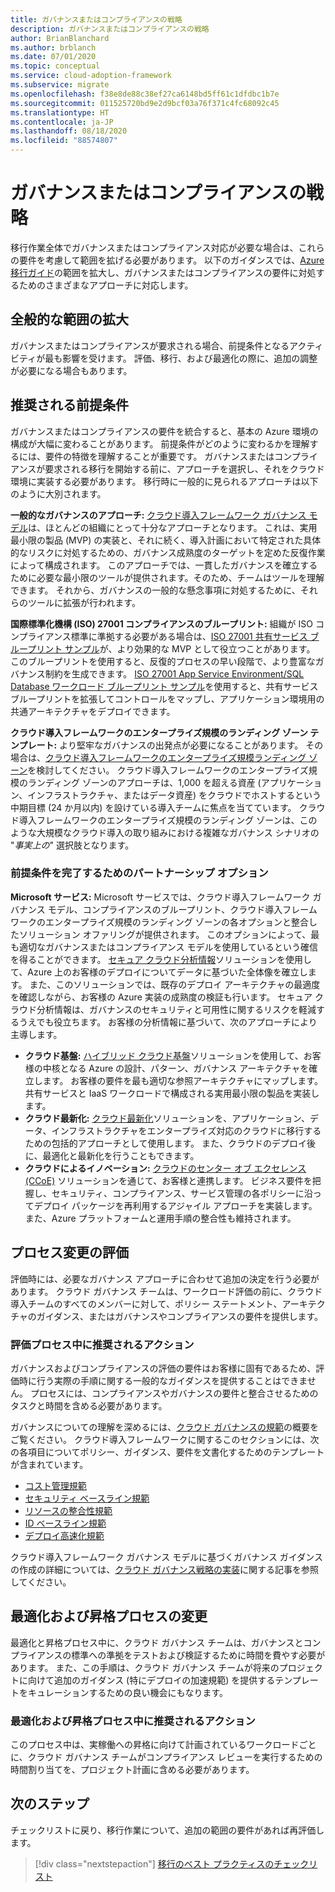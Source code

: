 ```yaml
---
title: ガバナンスまたはコンプライアンスの戦略
description: ガバナンスまたはコンプライアンスの戦略
author: BrianBlanchard
ms.author: brblanch
ms.date: 07/01/2020
ms.topic: conceptual
ms.service: cloud-adoption-framework
ms.subservice: migrate
ms.openlocfilehash: f38e8de88c38ef27ca6148bd5ff61c1dfdbc1b7e
ms.sourcegitcommit: 011525720bd9e2d9bcf03a76f371c4fc68092c45
ms.translationtype: HT
ms.contentlocale: ja-JP
ms.lasthandoff: 08/18/2020
ms.locfileid: "88574807"
---
```

# <a name="governance-or-compliance-strategy"></a>ガバナンスまたはコンプライアンスの戦略

移行作業全体でガバナンスまたはコンプライアンス対応が必要な場合は、これらの要件を考慮して範囲を拡げる必要があります。 以下のガイダンスでは、[Azure 移行ガイド](../azure-migration-guide/index.md)の範囲を拡大し、ガバナンスまたはコンプライアンスの要件に対処するためのさまざまなアプローチに対応します。

## <a name="general-scope-expansion"></a>全般的な範囲の拡大

ガバナンスまたはコンプライアンスが要求される場合、前提条件となるアクティビティが最も影響を受けます。 評価、移行、および最適化の際に、追加の調整が必要になる場合もあります。

## <a name="suggested-prerequisites"></a>推奨される前提条件

ガバナンスまたはコンプライアンスの要件を統合すると、基本の Azure 環境の構成が大幅に変わることがあります。 前提条件がどのように変わるかを理解するには、要件の特徴を理解することが重要です。 ガバナンスまたはコンプライアンスが要求される移行を開始する前に、アプローチを選択し、それをクラウド環境に実装する必要があります。 移行時に一般的に見られるアプローチは以下のように大別されます。

**一般的なガバナンスのアプローチ:** [クラウド導入フレームワーク ガバナンス モデル](../../govern/guides/index.md)は、ほとんどの組織にとって十分なアプローチとなります。 これは、実用最小限の製品 (MVP) の実装と、それに続く、導入計画において特定された具体的なリスクに対処するための、ガバナンス成熟度のターゲットを定めた反復作業によって構成されます。 このアプローチでは、一貫したガバナンスを確立するために必要な最小限のツールが提供されます。そのため、チームはツールを理解できます。 それから、ガバナンスの一般的な懸念事項に対処するために、それらのツールに拡張が行われます。

**国際標準化機構 (ISO) 27001 コンプライアンスのブループリント:** 組織が ISO コンプライアンス標準に準拠する必要がある場合は、[ISO 27001 共有サービス ブループリント サンプル](/azure/governance/blueprints/samples/iso27001-shared)が、より効果的な MVP として役立つことがあります。 このブループリントを使用すると、反復的プロセスの早い段階で、より豊富なガバナンス制約を生成できます。 [ISO 27001 App Service Environment/SQL Database ワークロード ブループリント サンプル](/azure/governance/blueprints/samples/iso27001-ase-sql-workload)を使用すると、共有サービス ブループリントを拡張してコントロールをマップし、アプリケーション環境用の共通アーキテクチャをデプロイできます。

**クラウド導入フレームワークのエンタープライズ規模のランディング ゾーン テンプレート:** より堅牢なガバナンスの出発点が必要になることがあります。 その場合は、[クラウド導入フレームワークのエンタープライズ規模ランディング ゾーン](../../ready/enterprise-scale/index.md)を検討してください。 クラウド導入フレームワークのエンタープライズ規模のランディング ゾーンのアプローチは、1,000 を超える資産 (アプリケーション、インフラストラクチャ、またはデータ資産) をクラウドでホストするという中期目標 (24 か月以内) を設けている導入チームに焦点を当てています。 クラウド導入フレームワークのエンタープライズ規模のランディング ゾーンは、このような大規模なクラウド導入の取り組みにおける複雑なガバナンス シナリオの "*事実上の*" 選択肢となります。

### <a name="partnership-option-to-complete-prerequisites"></a>前提条件を完了するためのパートナーシップ オプション

**Microsoft サービス:** Microsoft サービスでは、クラウド導入フレームワーク ガバナンス モデル、コンプライアンスのブループリント、クラウド導入フレームワークのエンタープライズ規模のランディング ゾーンの各オプションと整合したソリューション オファリングが提供されます。 このオプションによって、最も適切なガバナンスまたはコンプライアンス モデルを使用しているという確信を得ることができます。 [セキュア クラウド分析情報](https://download.microsoft.com/download/C/7/C/C7CEA89D-7BDB-4E08-B998-737C13107361/Secure_Cloud_Insights_Datasheet_EN_US.pdf)ソリューションを使用して、Azure 上のお客様のデプロイについてデータに基づいた全体像を確立します。 また、このソリューションでは、既存のデプロイ アーキテクチャの最適度を確認しながら、お客様の Azure 実装の成熟度の検証も行います。 セキュア クラウド分析情報は、ガバナンスのセキュリティと可用性に関するリスクを軽減するうえでも役立ちます。 お客様の分析情報に基づいて、次のアプローチにより主導します。

- **クラウド基盤:** [ハイブリッド クラウド基盤](https://download.microsoft.com/download/D/8/7/D872DFD0-1C46-4145-95E4-B5EAB2958B96/Hybrid_Cloud_Foundation_Datasheet_EN_US.pdf)ソリューションを使用して、お客様の中核となる Azure の設計、パターン、ガバナンス アーキテクチャを確立します。 お客様の要件を最も適切な参照アーキテクチャにマップします。 共有サービスと IaaS ワークロードで構成される実用最小限の製品を実装します。
- **クラウド最新化:** [クラウド最新化](https://download.microsoft.com/download/3/7/3/373F90E3-8568-44F3-B096-CD9C1CD28AB7/Cloud_Modernization_Datasheet_EN_US.pdf)ソリューションを、アプリケーション、データ、インフラストラクチャをエンタープライズ対応のクラウドに移行するための包括的アプローチとして使用します。 また、クラウドのデプロイ後に、最適化と最新化を行うこともできます。
- **クラウドによるイノベーション:** [クラウドのセンター オブ エクセレンス (CCoE)](https://download.microsoft.com/download/F/8/B/F8BBE4BD-E5F8-4DFB-82F7-C0A4E17051BB/Cloud_Center_of_Excellence_Datasheet_EN_US.pdf) ソリューションを通じて、お客様と連携します。 ビジネス要件を把握し、セキュリティ、コンプライアンス、サービス管理の各ポリシーに沿ってデプロイ パッケージを再利用するアジャイル アプローチを実装します。 また、Azure プラットフォームと運用手順の整合性も維持されます。

## <a name="assess-process-changes"></a>プロセス変更の評価

評価時には、必要なガバナンス アプローチに合わせて追加の決定を行う必要があります。 クラウド ガバナンス チームは、ワークロード評価の前に、クラウド導入チームのすべてのメンバーに対して、ポリシー ステートメント、アーキテクチャのガイダンス、またはガバナンスやコンプライアンスの要件を提供します。

### <a name="suggested-action-during-the-assessment-process"></a>評価プロセス中に推奨されるアクション

ガバナンスおよびコンプライアンスの評価の要件はお客様に固有であるため、評価時に行う実際の手順に関する一般的なガイダンスを提供することはできません。 プロセスには、コンプライアンスやガバナンスの要件と整合させるためのタスクと時間を含める必要があります。

ガバナンスについての理解を深めるには、[クラウド ガバナンスの規範](../../govern/governance-disciplines.md)の概要をご覧ください。 クラウド導入フレームワークに関するこのセクションには、次の各項目についてポリシー、ガイダンス、要件を文書化するためのテンプレートが含まれています。

- [コスト管理規範](../../govern/cost-management/template.md)
- [セキュリティ ベースライン規範](../../govern/security-baseline/template.md)
- [リソースの整合性規範](../../govern/resource-consistency/template.md)
- [ID ベースライン規範](../../govern/identity-baseline/template.md)
- [デプロイ高速化規範](../../govern/deployment-acceleration/template.md)

クラウド導入フレームワーク ガバナンス モデルに基づくガバナンス ガイダンスの作成の詳細については、[クラウド ガバナンス戦略の実装](../../govern/corporate-policy.md)に関する記事を参照してください。

## <a name="optimize-and-promote-process-changes"></a>最適化および昇格プロセスの変更

最適化と昇格プロセス中に、クラウド ガバナンス チームは、ガバナンスとコンプライアンスの標準への準拠をテストおよび検証するために時間を費やす必要があります。 また、この手順は、クラウド ガバナンス チームが将来のプロジェクトに向けて追加のガイダンス (特にデプロイの加速規範) を提供するテンプレートをキュレーションするための良い機会にもなります。

### <a name="suggested-action-during-the-optimize-and-promote-process"></a>最適化および昇格プロセス中に推奨されるアクション

このプロセス中は、実稼働への昇格に向けて計画されているワークロードごとに、クラウド ガバナンス チームがコンプライアンス レビューを実行するための時間割り当てを、プロジェクト計画に含める必要があります。

## <a name="next-steps"></a>次のステップ

チェックリストに戻り、移行作業について、追加の範囲の要件があれば再評価します。

> [!div class="nextstepaction"]
> [移行のベスト プラクティスのチェックリスト](./index.md)
